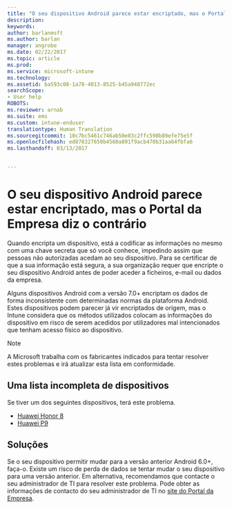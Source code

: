 ```yaml
---
title: "O seu dispositivo Android parece estar encriptado, mas o Portal da Empresa diz o contrário"
description: 
keywords: 
author: barlanmsft
ms.author: barlan
manager: angrobe
ms.date: 02/22/2017
ms.topic: article
ms.prod: 
ms.service: microsoft-intune
ms.technology: 
ms.assetid: ba593c08-1a78-4013-8525-b45a948772ec
searchScope:
- User help
ROBOTS: 
ms.reviewer: arnab
ms.suite: ems
ms.custom: intune-enduser
translationtype: Human Translation
ms.sourcegitcommit: 10c7bc5461c746ab50e83c2ffc590b89efe75e5f
ms.openlocfilehash: ed878327650b4560a891f9acb470b31aa64fbfa6
ms.lasthandoff: 03/13/2017


---
```



# <a name="your-android-device-seems-to-be-encrypted-but-company-portal-says-otherwise"></a>O seu dispositivo Android parece estar encriptado, mas o Portal da Empresa diz o contrário

Quando encripta um dispositivo, está a codificar as informações no mesmo com uma chave secreta que só você conhece, impedindo assim que pessoas não autorizadas acedam ao seu dispositivo. Para se certificar de que a sua informação está segura, a sua organização requer que encripte o seu dispositivo Android antes de poder aceder a ficheiros, e-mail ou dados da empresa.

Alguns dispositivos Android com a versão 7.0+ encriptam os dados de forma inconsistente com determinadas normas da plataforma Android. Estes dispositivos podem parecer já vir encriptados de origem, mas o Intune considera que os métodos utilizados colocam as informações do dispositivo em risco de serem acedidos por utilizadores mal intencionados que tenham acesso físico ao dispositivo.

> [!Note]
> A Microsoft trabalha com os fabricantes indicados para tentar resolver estes problemas e irá atualizar esta lista em conformidade. 

## <a name="an-incomplete-list-of-devices"></a>Uma lista incompleta de dispositivos

Se tiver um dos seguintes dispositivos, terá este problema.

- [Huawei Honor 8](http://consumer.huawei.com/en/support/mobile-phones/honor8_en-sup.htm)
- [Huawei P9](http://consumer.huawei.com/mobile-phones/p9/index.html)

## <a name="solutions"></a>Soluções

Se o seu dispositivo permitir mudar para a versão anterior Android 6.0+, faça-o. Existe um risco de perda de dados se tentar mudar o seu dispositivo para uma versão anterior. Em alternativa, recomendamos que contacte o seu administrador de TI para resolver este problema. Pode obter as informações de contacto do seu administrador de TI no [site do Portal da Empresa](http://portal.manage.microsoft.com).

